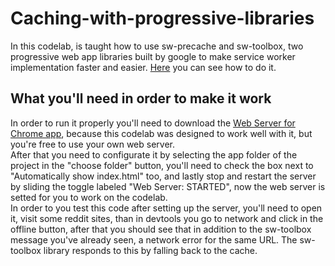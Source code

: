 # Caching-with-progressive-libraries

  In this codelab, is taught how to use sw-precache and sw-toolbox, two progressive web app libraries built by google to make service
  worker implementation faster and easier. [Here](https://codelabs.developers.google.com/codelabs/using-caching/index.html?index=..%2F..%2F#0)
  you can see how to do it.</br>

## What you'll need in order to make it work
  In order to run it properly you'll need to download the [Web Server for Chrome app](https://chrome.google.com/webstore/detail/web-server-for-chrome/ofhbbkphhbklhfoeikjpcbhemlocgigb),
  because this codelab was designed to work well with it, but you're free to use your own web server.</br>
  After that you need to configurate it by selecting the app folder of the project in the  "choose folder" button,
  you'll need to check the box next to "Automatically show index.html" too,
  and lastly stop and restart the server by sliding the toggle labeled "Web Server: STARTED",
  now the web server is setted for you to work on the codelab.</br>
  In order to you test this code after setting up the server, you'll need to open it, visit some reddit sites, than in devtools you go to 
  network and click in the offline button, after that you should see that in addition to the sw-toolbox message you've already seen,
  a network error for the same URL. The sw-toolbox library responds to this by falling back to the cache.

